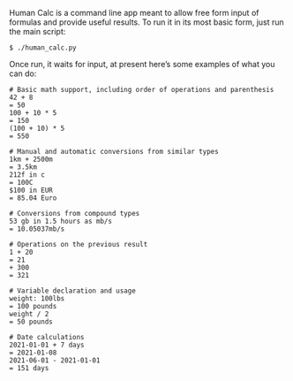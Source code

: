 Human Calc is a command line app meant to allow free 
form input of formulas and provide useful results.  To 
run it in its most basic form, just run the main script:

```
$ ./human_calc.py
```

Once run, it waits for input, at present here’s some examples 
of what you can do:

```
# Basic math support, including order of operations and parenthesis
42 + 8
= 50
100 + 10 * 5
= 150
(100 + 10) * 5
= 550

# Manual and automatic conversions from similar types
1km + 2500m
= 3.5km
212f in c
= 100C
$100 in EUR
= 85.04 Euro

# Conversions from compound types
53 gb in 1.5 hours as mb/s
= 10.05037mb/s

# Operations on the previous result
1 + 20
= 21
+ 300
= 321

# Variable declaration and usage
weight: 100lbs
= 100 pounds
weight / 2
= 50 pounds

# Date calculations
2021-01-01 + 7 days
= 2021-01-08
2021-06-01 - 2021-01-01
= 151 days
```
